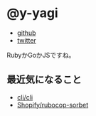 # @y-yagi

* [github](https://github.com/y-yagi)
* [twitter](https://twitter.com/y_yagi)

RubyかGoかJSですね。

## 最近気になること

* [cli/cli](https://github.com/cli/cli)
* [Shopify/rubocop-sorbet](https://github.com/Shopify/rubocop-sorbet)

